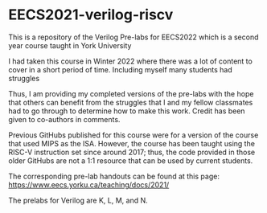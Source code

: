 # EECS2021-verilog-riscv

This is a repository of the Verilog Pre-labs for EECS2022 which is a second year course taught in York University

I had taken this course in Winter 2022 where there was a lot of content to cover in a short period of time. Including myself many students had struggles  

Thus, I am providing my completed versions of the pre-labs with the hope that others can benefit from the struggles that I and my fellow classmates had to go through to determine how to make this work. Credit has been given to co-authors in comments.

Previous GitHubs published for this course were for a version of the course that used MIPS as the ISA. However, the course has been taught using the RISC-V instruction set since around 2017; thus, the code provided in those older GitHubs are not a 1:1 resource that can be used by current students.

The corresponding pre-lab handouts can be found at this page: https://www.eecs.yorku.ca/teaching/docs/2021/

The prelabs for Verilog are K, L, M, and N.


